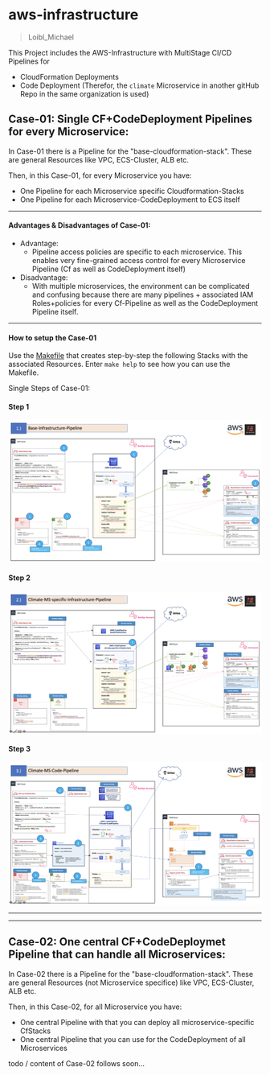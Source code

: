 # aws-infrastructure
> Loibl_Michael

This Project includes the AWS-Infrastructure with MultiStage CI/CD Pipelines for 
* CloudFormation Deployments
* Code Deployment (Therefor, the `climate` Microservice in another gitHub Repo in the same organization is used)

## Case-01: Single CF+CodeDeployment Pipelines for every Microservice:

In Case-01 there is a Pipeline for the "base-cloudformation-stack". These are general Resources
like VPC, ECS-Cluster, ALB etc.

Then, in this Case-01, for every Microservice you have:
* One Pipeline for each Microservice specific Cloudformation-Stacks
* One Pipeline for each Microservice-CodeDeployment to ECS itself

---

#### Advantages & Disadvantages of Case-01:
* Advantage:
    * Pipeline access policies are specific to each microservice. This enables very fine-grained access control for every Microservice Pipeline (Cf as well as CodeDeployment itself)
* Disadvantage:
    * With multiple microservices, the environment can be complicated and confusing because there are many pipelines + associated IAM Roles+policies
    for every Cf-Pipeline as well as the CodeDeployment Pipeline itself.

---

#### How to setup the Case-01

Use the [Makefile](./Makefile) that creates step-by-step the following Stacks with the associated Resources.
Enter `make help` to see how you can use the Makefile.

Single Steps of Case-01:

#### Step 1
![step1.PNG](./docs/Step_01.png "step1")


#### Step 2
![step2.PNG](./docs/Step_02.png "step2")


#### Step 3
![step3.PNG](./docs/Step_03.png "step3")

---
---

## Case-02: One central CF+CodeDeploymet Pipeline that can handle all Microservices:

In Case-02 there is a Pipeline for the "base-cloudformation-stack". These are general Resources (not Microservice specifice)
like VPC, ECS-Cluster, ALB etc.

Then, in this Case-02, for all Microservice you have:
* One central Pipeline with that you can deploy all microservice-specific CfStacks
* One central Pipeline that you can use for the CodeDeployment of all Microservices

todo / content of Case-02 follows soon...
